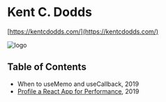 # Kent C. Dodds

[https://kentcdodds.com/](https://kentcdodds.com/)

![logo](https://res.cloudinary.com/kentcdodds-com/image/upload/w_900,q_auto,f_auto/kentcdodds.com/illustrations/kody-flying_red)

## Table of Contents

-   When to useMemo and useCallback, 2019
-   [Profile a React App for Performance](Profile%20a%20React%20App%20for%20Performance.md), 2019
